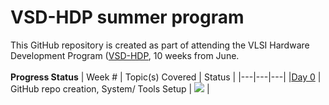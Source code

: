 # VSD-HDP summer program
This GitHub repository is created as part of attending the VLSI Hardware Development Program ([VSD-HDP](https://www.vlsisystemdesign.com/hdp/), 10 weeks from June.
<br />
<br />
 **Progress Status**
 | Week # | Topic(s) Covered | Status |
 |---|---|---|
 |[Day 0](/docs/Day0.md) | GitHub repo creation, System/ Tools Setup | ![](https://progress-bar.dev/0/?title=pending) |
